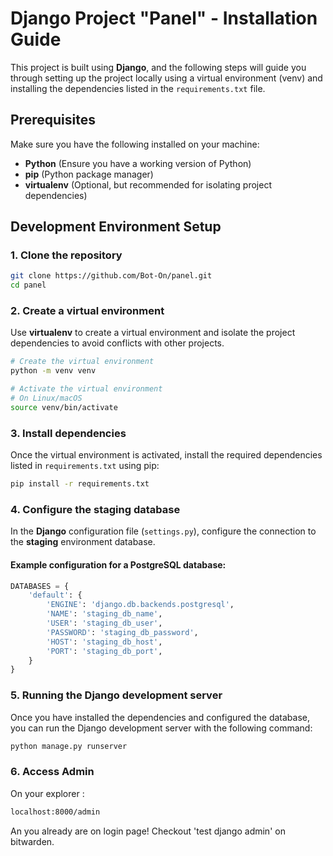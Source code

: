 # Django Project "Panel" - Installation Guide

This project is built using **Django**, and the following steps will guide you through setting up the project locally using a virtual environment (venv) and installing the dependencies listed in the `requirements.txt` file.

## Prerequisites

Make sure you have the following installed on your machine:

- **Python** (Ensure you have a working version of Python)
- **pip** (Python package manager)
- **virtualenv** (Optional, but recommended for isolating project dependencies)

## Development Environment Setup

### 1. Clone the repository

```bash
git clone https://github.com/Bot-On/panel.git
cd panel
```

### 2. Create a virtual environment

Use **virtualenv** to create a virtual environment and isolate the project dependencies to avoid conflicts with other projects.

```bash
# Create the virtual environment
python -m venv venv

# Activate the virtual environment
# On Linux/macOS
source venv/bin/activate
```

### 3. Install dependencies

Once the virtual environment is activated, install the required dependencies listed in `requirements.txt` using pip:

```bash
pip install -r requirements.txt
```

### 4. Configure the staging database

In the **Django** configuration file (`settings.py`), configure the connection to the **staging** environment database.

#### Example configuration for a PostgreSQL database:

```python
DATABASES = {
    'default': {
        'ENGINE': 'django.db.backends.postgresql',
        'NAME': 'staging_db_name',
        'USER': 'staging_db_user',
        'PASSWORD': 'staging_db_password',
        'HOST': 'staging_db_host',
        'PORT': 'staging_db_port',
    }
}
```

### 5. Running the Django development server

Once you have installed the dependencies and configured the database, you can run the Django development server with the following command:

```bash
python manage.py runserver
```

### 6. Access Admin
On your explorer :
```bash
localhost:8000/admin
```

An you already are on login page! Checkout 'test django admin' on bitwarden. 
